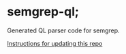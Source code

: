 # semgrep-ql;

Generated QL parser code for semgrep.

[Instructions for updating this repo](https://github.com/returntocorp/ocaml-tree-sitter-semgrep/blob/main/doc/release.md)
